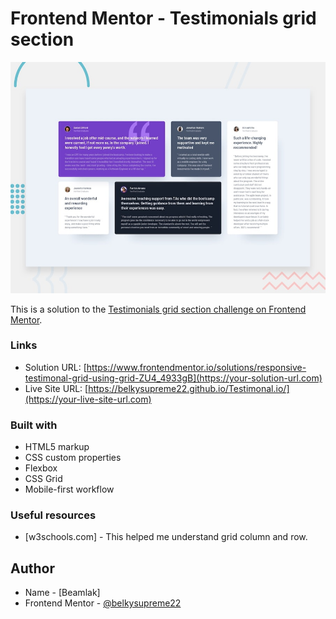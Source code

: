 # Frontend Mentor - Testimonials grid section

![Design preview for the Testimonials grid section coding challenge](./design/desktop-preview.jpg)

This is a solution to the [Testimonials grid section challenge on Frontend Mentor](https://www.frontendmentor.io/challenges/testimonials-grid-section-Nnw6J7Un7).

### Links

- Solution URL: [https://www.frontendmentor.io/solutions/responsive-testimonal-grid-using-grid-ZU4_4933gB](https://your-solution-url.com)
- Live Site URL: [https://belkysupreme22.github.io/Testimonal.io/](https://your-live-site-url.com)

### Built with

- HTML5 markup
- CSS custom properties
- Flexbox
- CSS Grid
- Mobile-first workflow

### Useful resources

- [w3schools.com] - This helped me understand grid column and row.

## Author

- Name - [Beamlak]
- Frontend Mentor - [@belkysupreme22](https://www.frontendmentor.io/profile/belkysuprem22)
